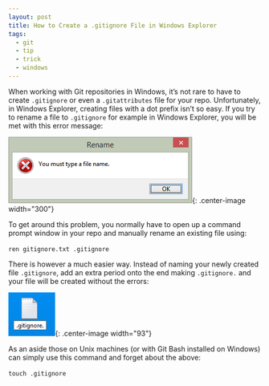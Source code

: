 ```yaml
---
layout: post
title: How to Create a .gitignore File in Windows Explorer
tags:
  - git
  - tip
  - trick
  - windows
---
```

When working with Git repositories in Windows, it’s not rare to have to create `.gitignore` or even a `.gitattributes` file for your repo. Unfortunately, in Windows Explorer, creating files with a dot prefix isn’t so easy. If you try to rename a file to `.gitignore` for example in Windows Explorer, you will be met with this error message:

![gitignore error](/images/2014/gitignore_error.png){: .center-image width="300"}

To get around this problem, you normally have to open up a command prompt window in your repo and manually rename an existing file using:

`ren gitignore.txt .gitignore`

There is however a much easier way. Instead of naming your newly created file `.gitignore`, add an extra period onto the end making `.gitignore.` and your file will be created without the errors:

![gitignore create](/images/2014/gitignore_create.png){: .center-image width="93"}

As an aside those on Unix machines (or with Git Bash installed on Windows) can simply use this command and forget about the above:

`touch .gitignore`